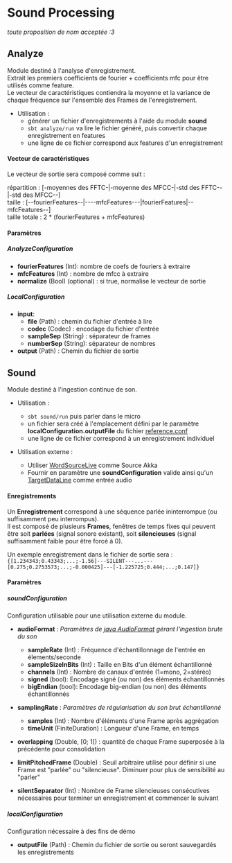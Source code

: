 # Sound Processing
*toute proposition de nom acceptée :3*

## Analyze

Module destiné à l'analyse d'enregistrement.  
Extrait les premiers coefficients de fourier + coefficients mfc pour être utilisés comme feature.  
Le vecteur de caractéristiques contiendra la moyenne et la variance de chaque fréquence sur l'ensemble des Frames de l'enregistrement.
- Utilisation :
  - générer un fichier d'enregistrements à l'aide du module **sound**
  - `sbt analyze/run` va lire le fichier généré, puis convertir chaque enregistrement en features
  - une ligne de ce fichier correspond aux features d'un enregistrement
  
#### Vecteur de caractéristiques

Le vecteur de sortie sera composé comme suit : 

répartition : [-moyennes des FFTC-|-moyenne des MFCC-|-std des FFTC--|-std des MFCC--]  
taille : [--fourierFeatures--|----mfcFeatures---|fourierFeatures|--mfcFeatures--]  
taille totale : 2 * (fourierFeatures + mfcFeatures)

#### Paramètres

##### AnalyzeConfiguration 

- **fourierFeatures** (Int): nombre de coefs de fouriers à extraire
- **mfcFeatures** (Int) : nombre de mfcc à extraire
- **normalize** (Bool) (optional) : si true, normalise le vecteur de sortie

##### LocalConfiguration

- **input**:
  - **file** (Path) : chemin du fichier d'entrée à lire 
  - **codec** (Codec) : encodage du fichier d'entrée 
  - **sampleSep** (String) : séparateur de frames
  - **numberSep** (String): séparateur de nombres
- **output** (Path) : Chemin du fichier de sortie

## Sound

Module destiné à l'ingestion continue de son.
- Utilisation : 
    - `sbt sound/run` puis parler dans le micro
    - un fichier sera créé à l'emplacement défini par le paramètre **localConfiguration.outputFile** du fichier [reference.conf](sound/src/main/resources/reference.conf)
    - une ligne de ce fichier correspond à un enregistrement individuel


- Utilisation externe : 
    - Utiliser [WordSourceLive](sound/src/main/scala/com/jliermann/sound/process/WordSourceLive.scala) comme Source Akka
    - Fournir en paramètre une **soundConfiguration** valide ainsi qu'un [TargetDataLine](https://docs.oracle.com/en/java/javase/11/docs/api/java.desktop/javax/sound/sampled/TargetDataLine.html) comme entrée audio

#### Enregistrements

Un **Enregistrement** correspond à une séquence parlée ininterrompue (ou suffisamment peu interrompus).  
Il est composé de plusieurs **Frames**, fenêtres de temps fixes qui peuvent être soit **parlées** (signal sonore existant),
soit **silencieuses** (signal suffisamment faible pour être forcé à 0).  

Un exemple enregistrement dans le fichier de sortie sera :  
`{[1.234343;0.43343;...;-1.56]---SILENT---...---[0.275;0.2753573;...;-0.000425]---[-1.225725;0.444;...;0.147]}`

#### Paramètres

##### soundConfiguration
Configuration utilisable pour une utilisation externe du module.
- **audioFormat** : *Paramètres de [java AudioFormat](https://docs.oracle.com/en/java/javase/11/docs/api/java.desktop/javax/sound/sampled/AudioFormat.html) gérant l'ingestion brute du son*
    - **sampleRate** (Int) : Fréquence d'échantillonnage de l'entrée en élements/seconde
    - **sampleSizeInBits** (Int) : Taille en Bits d'un élément échantillonné
    - **channels** (Int) : Nombre de canaux d'entrée (1=mono, 2=stéréo)
    - **signed** (bool): Encodage signé (ou non) des éléments échantillonnés
    - **bigEndian** (bool): Encodage big-endian (ou non) des éléments échantillonnés


- **samplingRate** : *Paramètres de régularisation du son brut échantillonné*
    - **samples** (Int) : Nombre d'éléments d'une Frame après aggrégation
    - **timeUnit** (FiniteDuration) : Longueur d'une Frame, en temps


- **overlapping** (Double, [0; 1[) : quantité de chaque Frame superposée à la précédente pour consolidation 

- **limitPitchedFrame** (Double) : Seuil arbitraire utilisé pour définir si une Frame est "parlée" ou "silencieuse". Diminuer pour plus de sensibilité au "parler"

- **silentSeparator** (Int) : Nombre de Frame silencieuses consécutives nécessaires pour terminer un enregistrement et commencer le suivant

##### localConfiguration
Configuration nécessaire à des fins de démo

- **outputFile** (Path) : Chemin du fichier de sortie ou seront sauvegardés les enregistrements 
